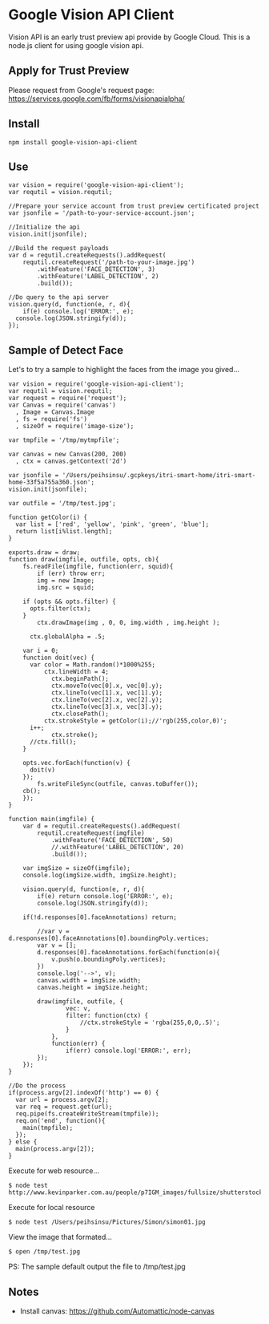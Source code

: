 # Google Vision API Client

Vision API is an early trust preview api provide by Google Cloud. This is a node.js client for using google vision api. 

## Apply for Trust Preview

Please request from Google's request page: https://services.google.com/fb/forms/visionapialpha/

## Install

```
npm install google-vision-api-client
```

## Use

```
var vision = require('google-vision-api-client');
var requtil = vision.requtil;

//Prepare your service account from trust preview certificated project
var jsonfile = '/path-to-your-service-account.json';

//Initialize the api
vision.init(jsonfile);

//Build the request payloads
var d = requtil.createRequests().addRequest(
	requtil.createRequest('/path-to-your-image.jpg')
		.withFeature('FACE_DETECTION', 3)
		.withFeature('LABEL_DETECTION', 2)
		.build());

//Do query to the api server
vision.query(d, function(e, r, d){
	if(e) console.log('ERROR:', e);
  console.log(JSON.stringify(d));
});
``` 

## Sample of Detect Face

Let's to try a sample to highlight the faces from the image you gived...

```
var vision = require('google-vision-api-client');
var requtil = vision.requtil;
var request = require('request');
var Canvas = require('canvas')
  , Image = Canvas.Image
  , fs = require('fs')
  , sizeOf = require('image-size');

var tmpfile = '/tmp/mytmpfile';

var canvas = new Canvas(200, 200)
  , ctx = canvas.getContext('2d')

var jsonfile = '/Users/peihsinsu/.gcpkeys/itri-smart-home/itri-smart-home-33f5a755a360.json';
vision.init(jsonfile);

var outfile = '/tmp/test.jpg';

function getColor(i) {
  var list = ['red', 'yellow', 'pink', 'green', 'blue'];
  return list[i%list.length];
}

exports.draw = draw;
function draw(imgfile, outfile, opts, cb){
	fs.readFile(imgfile, function(err, squid){
		if (err) throw err;
		img = new Image;
		img.src = squid;

    if (opts && opts.filter) {
      opts.filter(ctx);
    }
		ctx.drawImage(img , 0, 0, img.width , img.height );

	  ctx.globalAlpha = .5;

    var i = 0;
    function doit(vec) {
      var color = Math.random()*1000%255;
		  ctx.lineWidth = 4;
			ctx.beginPath();
			ctx.moveTo(vec[0].x, vec[0].y);
			ctx.lineTo(vec[1].x, vec[1].y);
			ctx.lineTo(vec[2].x, vec[2].y);
			ctx.lineTo(vec[3].x, vec[3].y);
			ctx.closePath();
		  ctx.strokeStyle = getColor(i);//'rgb(255,color,0)';
      i++;
			ctx.stroke();
      //ctx.fill();
    }

    opts.vec.forEach(function(v) {
      doit(v)
    });
		fs.writeFileSync(outfile, canvas.toBuffer());
    cb();
	});
}

function main(imgfile) {
	var d = requtil.createRequests().addRequest(
		requtil.createRequest(imgfile)
			.withFeature('FACE_DETECTION', 50)
			//.withFeature('LABEL_DETECTION', 20)
			.build());

	var imgSize = sizeOf(imgfile);
	console.log(imgSize.width, imgSize.height);

	vision.query(d, function(e, r, d){
		if(e) return console.log('ERROR:', e);
		console.log(JSON.stringify(d));

    if(!d.responses[0].faceAnnotations) return;

		//var v = d.responses[0].faceAnnotations[0].boundingPoly.vertices;
		var v = [];
		d.responses[0].faceAnnotations.forEach(function(o){
			v.push(o.boundingPoly.vertices);
		})
		console.log('-->', v);
		canvas.width = imgSize.width;
		canvas.height = imgSize.height;

		draw(imgfile, outfile, {
				vec: v,
				filter: function(ctx) {
					//ctx.strokeStyle = 'rgba(255,0,0,.5)';
				}
			},
			function(err) {
				if(err) console.log('ERROR:', err);
		});
	});
}

//Do the process
if(process.argv[2].indexOf('http') == 0) {
  var url = process.argv[2];
  var req = request.get(url);
  req.pipe(fs.createWriteStream(tmpfile));
  req.on('end', function(){
    main(tmpfile);
  });
} else {
  main(process.argv[2]);
}
```

Execute for web resource...

```
$ node test http://www.kevinparker.com.au/people/p7IGM_images/fullsize/shutterstock_48737587_fs.jpg
```

Execute for local resource

```
$ node test /Users/peihsinsu/Pictures/Simon/simon01.jpg
```

View the image that formated...

```
$ open /tmp/test.jpg
```

PS: The sample default output the file to /tmp/test.jpg

## Notes

* Install canvas: https://github.com/Automattic/node-canvas

